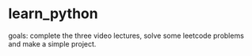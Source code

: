 # learn_python
goals: complete the three video lectures, solve some leetcode problems and make a simple project.

